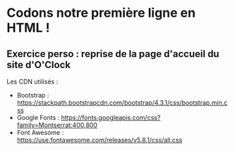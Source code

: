 # Codons notre première ligne en HTML !

## Exercice perso : reprise de la page d'accueil du site d'O'Clock

Les CDN utilisés :
* Bootstrap : https://stackpath.bootstrapcdn.com/bootstrap/4.3.1/css/bootstrap.min.css
* Google Fonts : https://fonts.googleapis.com/css?family=Montserrat:400,800
* Font Awesome : https://use.fontawesome.com/releases/v5.8.1/css/all.css



